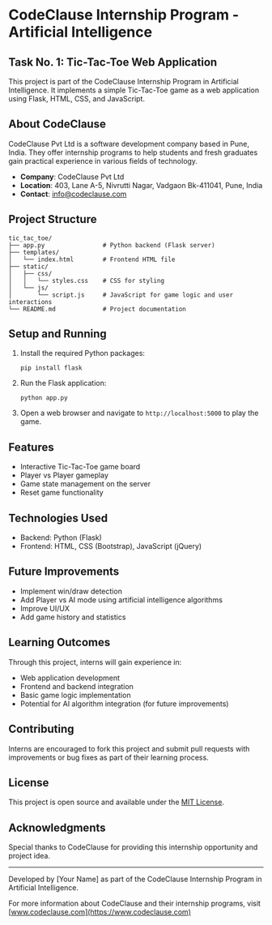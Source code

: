 # CodeClause Internship Program - Artificial Intelligence
## Task No. 1: Tic-Tac-Toe Web Application

This project is part of the CodeClause Internship Program in Artificial Intelligence. It implements a simple Tic-Tac-Toe game as a web application using Flask, HTML, CSS, and JavaScript.

## About CodeClause

CodeClause Pvt Ltd is a software development company based in Pune, India. They offer internship programs to help students and fresh graduates gain practical experience in various fields of technology.

- **Company**: CodeClause Pvt Ltd
- **Location**: 403, Lane A-5, Nivrutti Nagar, Vadgaon Bk-411041, Pune, India
- **Contact**: info@codeclause.com

## Project Structure

```
tic_tac_toe/
├── app.py                # Python backend (Flask server)
├── templates/
│   └── index.html        # Frontend HTML file
├── static/
│   ├── css/
│   │   └── styles.css    # CSS for styling
│   └── js/
│       └── script.js     # JavaScript for game logic and user interactions
└── README.md             # Project documentation
```

## Setup and Running

1. Install the required Python packages:
   ```
   pip install flask
   ```

2. Run the Flask application:
   ```
   python app.py
   ```

3. Open a web browser and navigate to `http://localhost:5000` to play the game.

## Features

- Interactive Tic-Tac-Toe game board
- Player vs Player gameplay
- Game state management on the server
- Reset game functionality

## Technologies Used

- Backend: Python (Flask)
- Frontend: HTML, CSS (Bootstrap), JavaScript (jQuery)

## Future Improvements

- Implement win/draw detection
- Add Player vs AI mode using artificial intelligence algorithms
- Improve UI/UX
- Add game history and statistics

## Learning Outcomes

Through this project, interns will gain experience in:
- Web application development
- Frontend and backend integration
- Basic game logic implementation
- Potential for AI algorithm integration (for future improvements)

## Contributing

Interns are encouraged to fork this project and submit pull requests with improvements or bug fixes as part of their learning process.

## License

This project is open source and available under the [MIT License](LICENSE).

## Acknowledgments

Special thanks to CodeClause for providing this internship opportunity and project idea.

---

Developed by [Your Name] as part of the CodeClause Internship Program in Artificial Intelligence.

For more information about CodeClause and their internship programs, visit [www.codeclause.com](https://www.codeclause.com)
